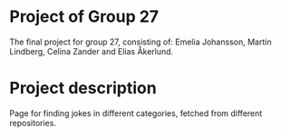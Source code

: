 # Project of Group 27

The final project for group 27, consisting of:
Emelia Johansson, Martin Lindberg, Celina Zander and Elias Åkerlund.


# Project description

Page for finding jokes in different categories, fetched from different repositories.
